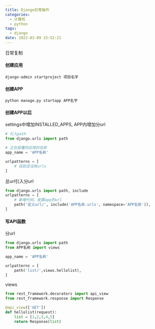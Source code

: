 ```yaml
---
title: Django日常操作
categories:
  - 计算机
  - python
tags:
  - django
date: 2022-03-09 15:52:21
---
```

日常复制
<!-- more -->
#### 创建应用
`django-admin startproject 项目名字`
#### 创建APP
`python manage.py startapp APP名字`
#### 创建APP以后
settings中增加INSTALLED_APPS,
APP内增加分url
```python
# 引入path
from django.urls import path

# 正在部署的应用的名称
app_name = 'APP名称'

urlpatterns = [
    # 目前还没有urls
]
```
总url引入分url
```python
from django.urls import path, include
urlpatterns = [
    # 新增代码，配置app的url
    path('定义url/', include('APP名称.urls', namespace='APP名称')),
]
```
#### 写API函数
分url
```python
from django.urls import path
from APP名称 import views

app_name = 'APP名称'

urlpatterns = [
    path('list/',views.hellolist),
]
```
views
```python
from rest_framework.decorators import api_view
from rest_framework.response import Response

@api_view(['GET'])
def hellolist(request):
    list = [1,2,3,4,5]
    return Response(list)
```

